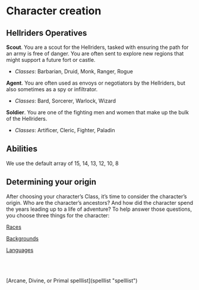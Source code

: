 # Character creation

## Hellriders Operatives

**Scout**. You are a scout for the Hellriders, tasked with ensuring the path for an army is free of danger. You are often sent to explore new regions that might support a future fort or castle.
- _Classes_: Barbarian, Druid, Monk, Ranger, Rogue

**Agent**. You are often used as envoys or negotiators by the Hellriders, but also sometimes as a spy or infiltrator.
- _Classes_: Bard, Sorcerer, Warlock, Wizard

**Soldier**. You are one of the fighting men and women that make up the bulk of the Hellriders.
- _Classes_: Artificer, Cleric, Fighter, Paladin



## Abilities
We use the default array of 15, 14, 13, 12, 10, 8

## Determining your origin
After choosing your character’s Class, it’s time
to consider the character’s origin. Who are the
character’s ancestors? And how did the
character spend the years leading up to a life of
adventure? To help answer those questions, you
choose three things for the character:

[Races](races "title")

[Backgrounds](background "title")

[Languages](languages "title")

<br>
<br>
<br>
[Arcane, Divine, or Primal spelllist](spelllist "spelllist")
